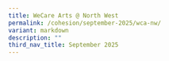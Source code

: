 ```yaml
---
title: WeCare Arts @ North West
permalink: /cohesion/september-2025/wca-nw/
variant: markdown
description: ""
third_nav_title: September 2025
---
```


